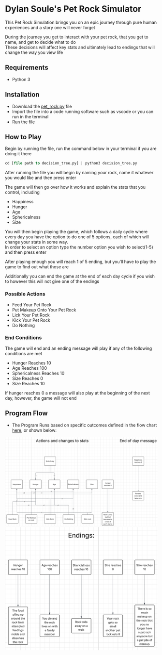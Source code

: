 # Dylan Soule's Pet Rock Simulator

This Pet Rock Simulation brings you on an epic journey through pure human experiences and a story one will never forget

During the journey you get to interact with your pet rock, that you get to name, and get to decide what to do  
These decisions will affect key stats and ultimately lead to endings that will change the way you view life

## Requirements
* Python 3

## Installation
* Download the [pet_rock.py](./pet_rock.py) file  
* Import the file into a code running software such as vscode or you can run in the terminal  
* Run the file

## How to Play
Begin by running the file, run the command below in your terminal if you are doing it there
```sql
cd [file path to decision_tree.py] | python3 decision_tree.py
```
After running the file you will begin by naming your rock, name it whatever you would like and then press enter

The game will then go over how it works and explain the stats that you control, including
* Happiness
* Hunger
* Age
* Sphericalness
* Size

You will then begin playing the game, which follows a daily cycle where every day you have the option to do one of 5 options, each of which will change your stats in some way.  
In order to select an option type the number option you wish to select(1-5) and then press enter

After playing enough you will reach 1 of 5 ending, but you'll have to play the game to find out what those are

Additionally you can end the game at the end of each day cycle if you wish to however this will not give one of the endings

### Possible Actions
* Feed Your Pet Rock
* Put Makeup Onto Your Pet Rock
* Lick Your Pet Rock
* Kick Your Pet Rock
* Do Nothing

### End Conditions
The game will end and an ending message will play if any of the following conditions are met
* Hunger Reaches 10
* Age Reaches 100
* Sphericalness Reaches 10
* Size Reaches 0
* Size Reaches 10

If hunger reaches 0 a message will also play at the beginning of the next day, however, the game will not end

## Program Flow
* The Program Runs based on specific outcomes defined in the flow chart [here](https://lucid.app/lucidchart/8943c60f-2936-4edf-9340-a66bb51323b8/edit?viewport_loc=446%2C-657%2C5216%2C2629%2C0_0&invitationId=inv_22faf6c7-6790-400d-b459-823c11742c94), or shown below:

![Flow Chart Actions and Messages](<Actions and message.png>)
![Flow Chart Endings](Endings.png)
